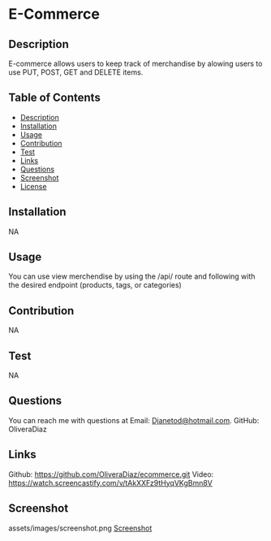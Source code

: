 # E-Commerce

 

## Description
E-commerce allows users to keep track of merchandise by alowing users to use PUT, POST, GET and DELETE items.

## Table of Contents
* [Description](#description)
* [Installation](#installation)
* [Usage](#usage)
* [Contribution](#contribution)
* [Test](#test)
* [Links](#links)
* [Questions](#questions)
* [Screenshot](#screenshot)
* [License](#license)

## Installation
NA

## Usage
You can use view merchendise by using the /api/ route and following with the desired endpoint (products, tags, or categories)

## Contribution
NA

## Test
NA

## Questions
You can reach me with questions at Email: Djanetod@hotmail.com.
GitHub: OliveraDiaz

## Links
Github: https://github.com/OliveraDiaz/ecommerce.git Video: https://watch.screencastify.com/v/tAkXXFz9tHyqVKgBmn8V

## Screenshot
assets/images/screenshot.png
[Screenshot](image.png)
